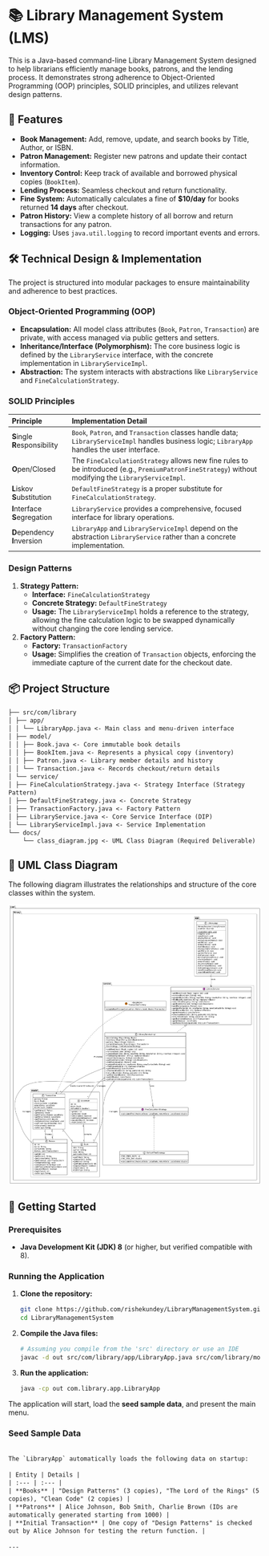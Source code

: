 # 📚 Library Management System (LMS)

This is a Java-based command-line Library Management System designed to help librarians efficiently manage books, patrons, and the lending process. It demonstrates strong adherence to Object-Oriented Programming (OOP) principles, SOLID principles, and utilizes relevant design patterns.

## 🌟 Features

* **Book Management:** Add, remove, update, and search books by Title, Author, or ISBN.
* **Patron Management:** Register new patrons and update their contact information.
* **Inventory Control:** Keep track of available and borrowed physical copies (`BookItem`).
* **Lending Process:** Seamless checkout and return functionality.
* **Fine System:** Automatically calculates a fine of **$10/day** for books returned **14 days** after checkout.
* **Patron History:** View a complete history of all borrow and return transactions for any patron.
* **Logging:** Uses `java.util.logging` to record important events and errors.

## 🛠️ Technical Design & Implementation

The project is structured into modular packages to ensure maintainability and adherence to best practices.

### Object-Oriented Programming (OOP)

* **Encapsulation:** All model class attributes (`Book`, `Patron`, `Transaction`) are private, with access managed via public getters and setters.
* **Inheritance/Interface (Polymorphism):** The core business logic is defined by the `LibraryService` interface, with the concrete implementation in `LibraryServiceImpl`.
* **Abstraction:** The system interacts with abstractions like `LibraryService` and `FineCalculationStrategy`.

### SOLID Principles

| Principle | Implementation Detail |
| :--- | :--- |
| **S**ingle **R**esponsibility | `Book`, `Patron`, and `Transaction` classes handle data; `LibraryServiceImpl` handles business logic; `LibraryApp` handles the user interface. |
| **O**pen/Closed | The `FineCalculationStrategy` allows new fine rules to be introduced (e.g., `PremiumPatronFineStrategy`) without modifying the `LibraryServiceImpl`. |
| **L**iskov **S**ubstitution | `DefaultFineStrategy` is a proper substitute for `FineCalculationStrategy`. |
| **I**nterface **S**egregation | `LibraryService` provides a comprehensive, focused interface for library operations. |
| **D**ependency **I**nversion | `LibraryApp` and `LibraryServiceImpl` depend on the abstraction `LibraryService` rather than a concrete implementation. |

### Design Patterns

1.  **Strategy Pattern:**
    * **Interface:** `FineCalculationStrategy`
    * **Concrete Strategy:** `DefaultFineStrategy`
    * **Usage:** The `LibraryServiceImpl` holds a reference to the strategy, allowing the fine calculation logic to be swapped dynamically without changing the core lending service.
2.  **Factory Pattern:**
    * **Factory:** `TransactionFactory`
    * **Usage:** Simplifies the creation of `Transaction` objects, enforcing the immediate capture of the current date for the checkout date.

## 📦 Project Structure
```
├── src/com/library 
│ ├── app/ 
│ │ └── LibraryApp.java <- Main class and menu-driven interface 
│ ├── model/ 
│ │ ├── Book.java <- Core immutable book details 
│ │ ├── BookItem.java <- Represents a physical copy (inventory) 
│ │ ├── Patron.java <- Library member details and history 
│ │ └── Transaction.java <- Records checkout/return details 
│ └── service/ 
│ ├── FineCalculationStrategy.java <- Strategy Interface (Strategy Pattern) 
│ ├── DefaultFineStrategy.java <- Concrete Strategy 
│ ├── TransactionFactory.java <- Factory Pattern 
│ ├── LibraryService.java <- Core Service Interface (DIP) 
│ └── LibraryServiceImpl.java <- Service Implementation 
└── docs/ 
	└── class_diagram.jpg <- UML Class Diagram (Required Deliverable)	
```
	
## 📐 UML Class Diagram

The following diagram illustrates the relationships and structure of the core classes within the system.

![Class Diagram](docs/class-diagram.jpg)

## 🚀 Getting Started

### Prerequisites

* **Java Development Kit (JDK) 8** (or higher, but verified compatible with 8).

### Running the Application

1.  **Clone the repository:**
    ```bash
    git clone https://github.com/rishekundey/LibraryManagementSystem.git
    cd LibraryManagementSystem
    ```
2.  **Compile the Java files:**
    ```bash
    # Assuming you compile from the 'src' directory or use an IDE
    javac -d out src/com/library/app/LibraryApp.java src/com/library/model/*.java src/com/library/service/*.java
    ```
3.  **Run the application:**
    ```bash
    java -cp out com.library.app.LibraryApp
    ```

The application will start, load the **seed sample data**, and present the main menu.

### Seed Sample Data
```

The `LibraryApp` automatically loads the following data on startup:

| Entity | Details |
| :--- | :--- |
| **Books** | "Design Patterns" (3 copies), "The Lord of the Rings" (5 copies), "Clean Code" (2 copies) |
| **Patrons** | Alice Johnson, Bob Smith, Charlie Brown (IDs are automatically generated starting from 1000) |
| **Initial Transaction** | One copy of "Design Patterns" is checked out by Alice Johnson for testing the return function. |

---
```
